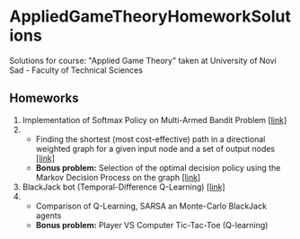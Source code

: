 # AppliedGameTheoryHomeworkSolutions
Solutions for course: "Applied Game Theory" taken at University of Novi Sad - Faculty of Technical Sciences

## Homeworks 
1. Implementation of Softmax Policy on Multi-Armed Bandit Problem [[link]](https://github.com/NikolaZubic/AppliedGameTheoryHomeworkSolutions/blob/main/Homework%201/domaci1.ipynb)<br>
2. * Finding the shortest (most cost-effective) path in a directional weighted graph for a given input node and a set of output nodes [[link]](https://github.com/NikolaZubic/AppliedGameTheoryHomeworkSolutions/blob/main/Homework%202/domaci2_osnovni.ipynb)<br>
   * <b>Bonus problem:</b> Selection of the optimal decision policy using the Markov Decision Process on the graph [[link]](https://github.com/NikolaZubic/AppliedGameTheoryHomeworkSolutions/blob/main/Homework%202/domaci2_dodatni.ipynb)<br>
3. BlackJack bot (Temporal-Difference Q-Learning) [[link]](https://github.com/NikolaZubic/AppliedGameTheoryHomeworkSolutions/blob/main/Homework%203/domaci3.ipynb)<br>
4. * Comparison of Q-Learning, SARSA an Monte-Carlo BlackJack agents<br>
   * <b>Bonus problem:</b> Player VS Computer Tic-Tac-Toe (Q-learning)<br>
